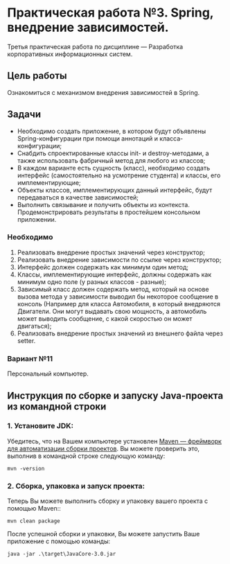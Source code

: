 # Практическая работа №3. Spring, внедрение зависимостей.

Третья практическая работа по дисциплине — Разработка корпоративных информационных систем.

## Цель работы

Ознакомиться с механизмом внедрения зависимостей в Spring.

## Задачи

- Необходимо создать приложение, в котором будут объявлены Spring-конфигурации при помощи аннотаций и
  класса-конфигурации;
- Снабдить спроектированные классы init- и destroy-методами, а также использовать фабричный метод
  для любого из классов;
- В каждом варианте есть сущность (класс), необходимо создать интерфейс (самостоятельно на усмотрение студента) и
  классы, его имплементирующие;
- Объекты классов, имплементирующих данный интерфейс, будут передаваться в качестве зависимостей;
- Выполнить связывание и получить объекты из контекста. Продемонстрировать результаты в простейшем консольном
  приложении.

### Необходимо

1. Реализовать внедрение простых значений через конструктор;
2. Реализовать внедрение зависимости по ссылке через конструктор;
3. Интерфейс должен содержать как минимум один метод;
4. Классы, имплементирующие интерфейс, должны содержать как минимум одно поле (у разных классов - разные);
5. Зависимый класс должен содержать метод, который на основе вызова метода у зависимости выводил бы некоторое сообщение
   в консоль (Например для класса Автомобиля, в который внедряются Двигатели. Они могут выдавать свою мощность, а
   автомобиль может выводить сообщение, с какой скоростью он может двигаться);
6. Реализовать внедрение простых значений из внешнего файла через setter.

### Вариант №11

Персональный компьютер.

## Инструкция по сборке и запуску Java-проекта из командной строки

### 1. Установите JDK:

Убедитесь, что на Вашем компьютере
установлен [Maven — фреймворк для автоматизации сборки проектов](https://maven.apache.org/). Вы можете проверить это,
выполнив в командной строке следующую команду:

```
mvn -version
```

### 2. Сборка, упаковка и запуск проекта:

Теперь Вы можете выполнить сборку и упаковку вашего проекта с помощью Maven::
```
mvn clean package
```

После успешной сборки и упаковки, Вы можете запустить Ваше приложение с помощью команды:

```
java -jar .\target\JavaCore-3.0.jar
```
